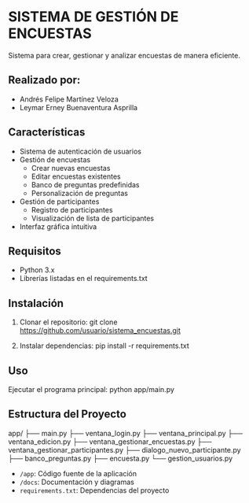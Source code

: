 # SISTEMA DE GESTIÓN DE ENCUESTAS
Sistema para crear, gestionar y analizar encuestas de manera eficiente.

## Realizado por:
+ Andrés Felipe Martínez Veloza
+ Leymar Erney Buenaventura Asprilla

## Características
- Sistema de autenticación de usuarios
- Gestión de encuestas
  - Crear nuevas encuestas
  - Editar encuestas existentes
  - Banco de preguntas predefinidas
  - Personalización de preguntas
- Gestión de participantes
  - Registro de participantes
  - Visualización de lista de participantes
- Interfaz gráfica intuitiva

## Requisitos
- Python 3.x
- Librerías listadas en el requirements.txt

## Instalación

1. Clonar el repositorio:
git clone https://github.com/usuario/sistema_encuestas.git

2. Instalar dependencias:
pip install -r requirements.txt

## Uso

Ejecutar el programa principal:
python app/main.py


## Estructura del Proyecto
app/ ├── main.py ├── ventana_login.py ├── ventana_principal.py ├── ventana_edicion.py ├── ventana_gestionar_encuestas.py ├── ventana_gestionar_participantes.py ├── dialogo_nuevo_participante.py ├── banco_preguntas.py ├── encuesta.py └── gestion_usuarios.py

- `/app`: Código fuente de la aplicación
- `/docs`: Documentación y diagramas
- `requirements.txt`: Dependencias del proyecto
